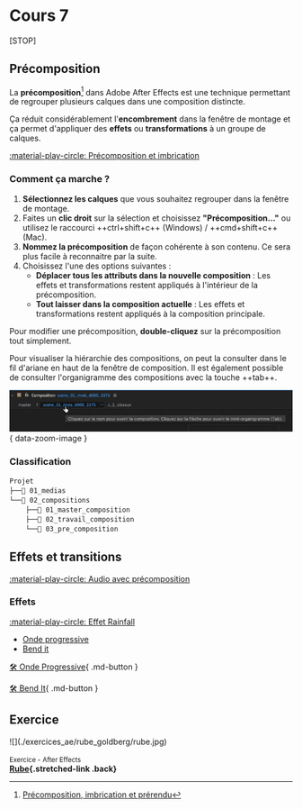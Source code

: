 # Cours 7


[STOP]

## Précomposition

La **précomposition**[^precomp] dans Adobe After Effects est une technique permettant de regrouper plusieurs calques dans une composition distincte. 

[^precomp]: [Précomposition, imbrication et prérendu](https://helpx.adobe.com/ca_fr/after-effects/using/precomposing-nesting-pre-rendering.html)

Ça réduit considérablement l'**encombrement** dans la fenêtre de montage et ça permet d'appliquer des **effets** ou **transformations** à un groupe de calques.

[:material-play-circle: Précomposition et imbrication](https://cmontmorency365.sharepoint.com/:v:/s/TIM-582214-Animation2d77/EYd2F6D_qkFPlmhAlDyYKMAB7DiYmy3ej8tJPcGw3eHeqQ?e=fcdAXl)

### Comment ça marche ?

1. **Sélectionnez les calques** que vous souhaitez regrouper dans la fenêtre de montage.
2. Faites un **clic droit** sur la sélection et choisissez **"Précomposition…"** ou utilisez le raccourci ++ctrl+shift+c++ (Windows) / ++cmd+shift+c++ (Mac).
3. **Nommez la précomposition** de façon cohérente à son contenu. Ce sera plus facile à reconnaitre par la suite.
4. Choisissez l'une des options suivantes :
   - **Déplacer tous les attributs dans la nouvelle composition** : Les effets et transformations restent appliqués à l'intérieur de la précomposition.
   - **Tout laisser dans la composition actuelle** : Les effets et transformations restent appliqués à la composition principale.

Pour modifier une précomposition, **double-cliquez** sur la précomposition tout simplement.

Pour visualiser la hiérarchie des compositions, on peut la consulter dans le fil d'ariane en haut de la fenêtre de composition. Il est également possible de consulter l'organigramme des compositions avec la touche ++tab++.

![](./assets/images/organigramme.png){ data-zoom-image }

### Classification

```txt
Projet
├──📁 01_medias
└──📁 02_compositions
    ├──📁 01_master_composition
    ├──📁 02_travail_composition
    └──📁 03_pre_composition 
```

## Effets et transitions





[:material-play-circle: Audio avec précomposition](https://cmontmorency365.sharepoint.com/:v:/s/TIM-582214-Animation2d77/EdYh6hVPDCxHhf6VA7zWbR8BEyczlnp2lYrVGSK6BAVJHw?e=lrhqIm)

### Effets

[:material-play-circle: Effet Rainfall](https://cmontmorency365.sharepoint.com/:v:/s/TIM-582214-Animation2d77/ERH5bWOx7BVInt8_ULJ6OwsBYh8u9XTHKri8jIjvVS6pYA?e=y75sjm)

<!-- [:material-play-circle: Splash](https://cmontmorency365.sharepoint.com/:v:/s/TIM-582214-Animation2d77/EbTWdoyUo3NDvs0zyxz3U1wBPjyHqOjtHH7jLdiRGCO4ZA?e=91ggi9)
[:material-play-circle: Expression](https://cmontmorency365.sharepoint.com/:v:/s/TIM-582214-Animation2d77/ETxZvGlMdL1CisMBrtucYZUBBXWDcGTiq03-DEA3SEBKgA?e=C4F33M) -->

- <a href="https://cmontmorency365.sharepoint.com/:v:/s/TIM-582214-Animation2d77/EX9ajx8UpMxCqE_Ed9PsYlIBlPqeaHhtyH7W2-vJ3sjBGQ?e=bIwk2Y">Onde progressive</a>
- <a href="https://cmontmorency365.sharepoint.com/:v:/s/TIM-582214-Animation2d77/ESKGZY5CKUBGvHl2i6FtASQBGNrbN2CLUvsuu-Q5HKNI8w?e=eX4SL2">Bend it</a>

[🛠️ Onde Progressive](exercices_ae/08_ondeProgressive.md){ .md-button }

[🛠️ Bend It](exercices_ae/08_bendIt.md){ .md-button }

## Exercice

<div class="grid grid-1-2" markdown>
  ![](./exercices_ae/rube_goldberg/rube.jpg)

  <small>Exercice - After Effects</small><br>
  **[Rube](./exercices_ae/rube_goldberg/rube.md){.stretched-link .back}**
</div>


